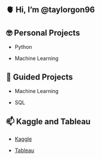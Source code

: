 ## 🫀 Hi, I’m @taylorgon96



## 🤓 Personal Projects 

  - Python 

  - Machine Learning 


## 🫡 Guided Projects

  - Machine Learning 

  - SQL

## 📫 Kaggle and Tableau

- [Kaggle](www.kaggle.com/taylorgonzalez)

- [Tableau](https://public.tableau.com/app/profile/taylor.gonzalez7364)


<!---
taylorgon96/taylorgon96 is a ✨ special ✨ repository because its `README.md` (this file) appears on your GitHub profile.
You can click the Preview link to take a look at your changes.
--->
